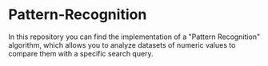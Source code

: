 # Pattern-Recognition
In this repository you can find the implementation of a "Pattern Recognition" algorithm, which allows you to analyze datasets of numeric values to compare them with a specific search query.
